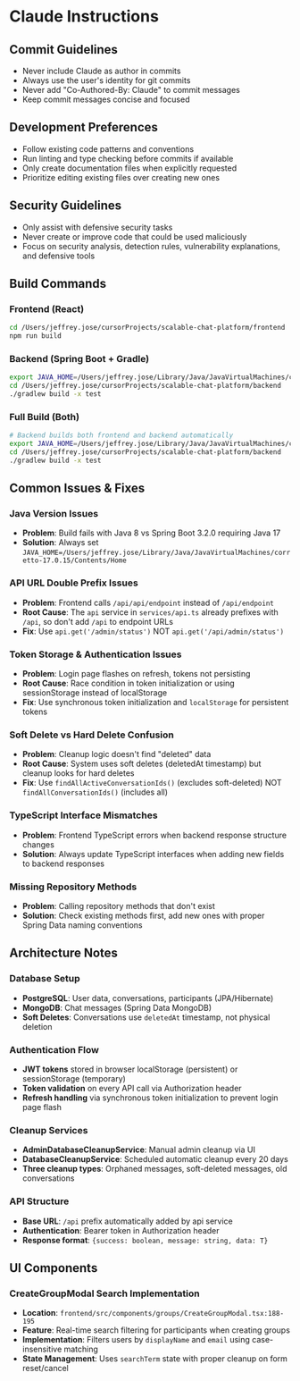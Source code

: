 # Claude Instructions

## Commit Guidelines
- Never include Claude as author in commits
- Always use the user's identity for git commits
- Never add "Co-Authored-By: Claude" to commit messages
- Keep commit messages concise and focused

## Development Preferences
- Follow existing code patterns and conventions
- Run linting and type checking before commits if available
- Only create documentation files when explicitly requested
- Prioritize editing existing files over creating new ones

## Security Guidelines
- Only assist with defensive security tasks
- Never create or improve code that could be used maliciously
- Focus on security analysis, detection rules, vulnerability explanations, and defensive tools

## Build Commands

### Frontend (React)
```bash
cd /Users/jeffrey.jose/cursorProjects/scalable-chat-platform/frontend
npm run build
```

### Backend (Spring Boot + Gradle)
```bash
export JAVA_HOME=/Users/jeffrey.jose/Library/Java/JavaVirtualMachines/corretto-17.0.15/Contents/Home
cd /Users/jeffrey.jose/cursorProjects/scalable-chat-platform/backend
./gradlew build -x test
```

### Full Build (Both)
```bash
# Backend builds both frontend and backend automatically
export JAVA_HOME=/Users/jeffrey.jose/Library/Java/JavaVirtualMachines/corretto-17.0.15/Contents/Home
cd /Users/jeffrey.jose/cursorProjects/scalable-chat-platform/backend
./gradlew build -x test
```

## Common Issues & Fixes

### Java Version Issues
- **Problem**: Build fails with Java 8 vs Spring Boot 3.2.0 requiring Java 17
- **Solution**: Always set `JAVA_HOME=/Users/jeffrey.jose/Library/Java/JavaVirtualMachines/corretto-17.0.15/Contents/Home`

### API URL Double Prefix Issues
- **Problem**: Frontend calls `/api/api/endpoint` instead of `/api/endpoint`
- **Root Cause**: The `api` service in `services/api.ts` already prefixes with `/api`, so don't add `/api` to endpoint URLs
- **Fix**: Use `api.get('/admin/status')` NOT `api.get('/api/admin/status')`

### Token Storage & Authentication Issues
- **Problem**: Login page flashes on refresh, tokens not persisting
- **Root Cause**: Race condition in token initialization or using sessionStorage instead of localStorage
- **Fix**: Use synchronous token initialization and `localStorage` for persistent tokens

### Soft Delete vs Hard Delete Confusion
- **Problem**: Cleanup logic doesn't find "deleted" data
- **Root Cause**: System uses soft deletes (deletedAt timestamp) but cleanup looks for hard deletes
- **Fix**: Use `findAllActiveConversationIds()` (excludes soft-deleted) NOT `findAllConversationIds()` (includes all)

### TypeScript Interface Mismatches
- **Problem**: Frontend TypeScript errors when backend response structure changes
- **Solution**: Always update TypeScript interfaces when adding new fields to backend responses

### Missing Repository Methods
- **Problem**: Calling repository methods that don't exist
- **Solution**: Check existing methods first, add new ones with proper Spring Data naming conventions

## Architecture Notes

### Database Setup
- **PostgreSQL**: User data, conversations, participants (JPA/Hibernate)
- **MongoDB**: Chat messages (Spring Data MongoDB)
- **Soft Deletes**: Conversations use `deletedAt` timestamp, not physical deletion

### Authentication Flow
- **JWT tokens** stored in browser localStorage (persistent) or sessionStorage (temporary)
- **Token validation** on every API call via Authorization header
- **Refresh handling** via synchronous token initialization to prevent login page flash

### Cleanup Services
- **AdminDatabaseCleanupService**: Manual admin cleanup via UI
- **DatabaseCleanupService**: Scheduled automatic cleanup every 20 days
- **Three cleanup types**: Orphaned messages, soft-deleted messages, old conversations

### API Structure
- **Base URL**: `/api` prefix automatically added by api service
- **Authentication**: Bearer token in Authorization header
- **Response format**: `{success: boolean, message: string, data: T}`

## UI Components

### CreateGroupModal Search Implementation
- **Location**: `frontend/src/components/groups/CreateGroupModal.tsx:188-195`
- **Feature**: Real-time search filtering for participants when creating groups
- **Implementation**: Filters users by `displayName` and `email` using case-insensitive matching
- **State Management**: Uses `searchTerm` state with proper cleanup on form reset/cancel
